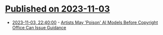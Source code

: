 # [Published on 2023-11-03](index.md)

* [2023-11-03, 22:40:00](https://slashdot.org/story/23/11/03/2225220/artists-may-poison-ai-models-before-copyright-office-can-issue-guidance?utm_source=rss1.0mainlinkanon&utm_medium=feed) - [Artists May 'Poison' AI Models Before Copyright Office Can Issue Guidance](https://slashdot.org/story/23/11/03/2225220/artists-may-poison-ai-models-before-copyright-office-can-issue-guidance?utm_source=rss1.0mainlinkanon&utm_medium=feed)
